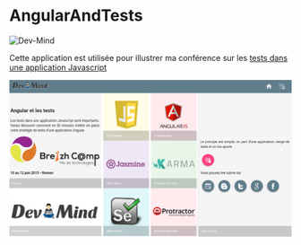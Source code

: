 # AngularAndTests

![Dev-Mind](http://dev-mind.fr/images/bbed4f5c.logo_new.png)

Cette application est utilisée pour illustrer ma conférence sur les [tests dans une application Javascript](http://cfp.breizhcamp.org/2015/talk/EKC-0429/Tester_une_application_Javascript) 

![Dev-Mind](app/assets/img/ecran.png)

